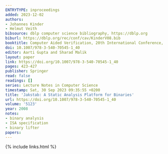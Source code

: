 ```yaml
---
ENTRYTYPE: inproceedings
added: 2023-12-02
authors:
- Johannes Kinder
- Helmut Veith
bibsource: dblp computer science bibliography, https://dblp.org
biburl: https://dblp.org/rec/conf/cav/KinderV08.bib
booktitle: Computer Aided Verification, 20th International Conference, CAV 2008, Princeton, NJ, USA, July 7-14, 2008, Proceedings
doi: 10.1007/978-3-540-70545-1_40
editor: Aarti Gupta and Sharad Malik
layout: paper
link: https://doi.org/10.1007/978-3-540-70545-1_40
pages: 423-427
publisher: Springer
read: false
readings: []
series: Lecture Notes in Computer Science
timestamp: Sat, 30 Sep 2023 09:35:55 +0200
title: 'Jakstab: A Static Analysis Platform for Binaries'
url: https://doi.org/10.1007/978-3-540-70545-1_40
volume: '5123'
year: 2008
notes:
- binary analysis
- ISA specification
- binary lifter
papers:
---
```

{% include links.html %}
